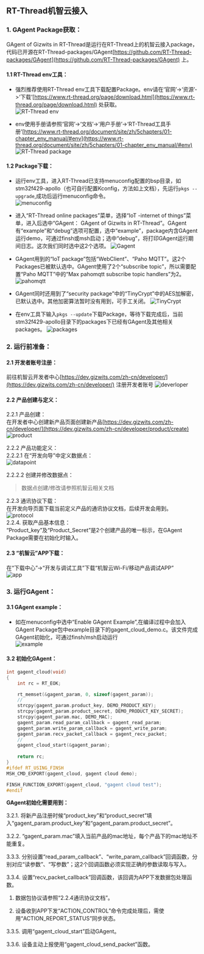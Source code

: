 ## RT-Thread机智云接入
### 1. GAgent Package获取：
GAgent of Gizwits in RT-Thread是运行在RT-Thread上的机智云接入package，代码已开源在RT-Thread-packages/GAgent[https://github.com/RT-Thread-packages/GAgent](https://github.com/RT-Thread-packages/GAgent) 上。
#### 1.1 RT-Thread env工具：
* 强烈推荐使用RT-Thread env工具下载配置Package。env请在‘官网’->‘资源’->‘下载’[https://www.rt-thread.org/page/download.html](https://www.rt-thread.org/page/download.html) 处获取。  
![RT-Thread env](images/env.png)  

* env使用手册请参照‘官网’->‘文档’->‘用户手册’->‘RT-Thread工具手册’[https://www.rt-thread.org/document/site/zh/5chapters/01-chapter_env_manual/#env](https://www.rt-thread.org/document/site/zh/5chapters/01-chapter_env_manual/#env)  
![RT-Thread package](images/manuals.png)  

#### 1.2 Package下载：
* 运行env工具，进入RT-Thread已支持menuconfig配置的bsp目录，如stm32f429-apollo（也可自行配置Kconfig，方法如上文档），先运行`pkgs --upgrade`,成功后运行menuconfig命令。  
![menuconfig](images/menuconfig.png)  

* 进入“RT-Thread online packages”菜单，选择“IoT -internet of things”菜单，进入后选中“GAgent： GAgent of Gizwits in RT-Thread”。GAgent有“example”和“debug”选项可配置，选中“example”，package内含GAgent运行demo，可通过finsh或msh启动；选中“debug”，将打印GAgent运行期间日志。这次我们同时选中这2个选项。
![Gagent](images/Gagent.png)  

* GAgent用到的“IoT package”包括“WebClient”、“Paho MQTT”。这2个Packages已被默认选中。GAgent使用了2个“subscribe topic”，所以需要配置“Paho MQTT”中的“Max pahomqtt subscribe topic handlers”为2。
![pahomqtt](images/pahomqtt.png)  

* GAgent同时还用到了“security package”中的“TinyCrypt”中的AES加解密，已默认选中。其他加密算法暂时没有用到，可手工关闭。
![TinyCrypt](images/TinyCrypt.png)  

* 在env工具下输入`pkgs --update`下载Package，等待下载完成后，当前stm32f429-apollo目录下的packages下已经有GAgent及其他相关packages。
![packages](images/packages.png)

### 2. 运行前准备：
#### 2.1 开发者账号注册：
前往机智云开发者中心[https://dev.gizwits.com/zh-cn/developer/](https://dev.gizwits.com/zh-cn/developer/) 注册开发者账号
![deverloper](images/deverloper.png)  

#### 2.2 产品创建与定义：  
2.2.1 产品创建：  
在开发者中心创建新产品页面创建新产品[https://dev.gizwits.com/zh-cn/developer/](https://dev.gizwits.com/zh-cn/developer/product/create)  
![product](images/product.png)  

2.2.2 产品功能定义：  
2.2.2.1 在“开发向导”中定义数据点：  
![datapoint](images/datapoint.png)  

2.2.2.2 创建并修改数据点：  
> 数据点创建/修改请参照机智云相关文档  

2.2.3 通讯协议下载：  
在开发向导页面下载当前定义产品的通讯协议文档，后续开发会用到。  
![protocol](images/protocol.png)  
2.2.4. 获取产品基本信息：  
“Product_key”及“Product_Secret”是2个创建产品的唯一标示，在GAgent Package需要在初始化时输入。   

#### 2.3 “机智云”APP下载：  
在“下载中心”->“开发与调试工具”下载“机智云Wi-Fi/移动产品调试APP”  
![app](images/app.png)  


### 3. 运行GAgent：  
#### 3.1 GAgent example：  
* 如在menuconfig中选中“Enable GAgent Example”,在编译过程中会加入GAgent Package包中example目录下的gagent_cloud_demo.c。该文件完成GAgent初始化，可通过finsh/msh启动运行  
![example](images/example.png)  


#### 3.2 初始化GAgent：
``` C
int gagent_cloud(void)
{
    int rc = RT_EOK;

    rt_memset(&gagent_param, 0, sizeof(gagent_param));
    //
    strcpy(gagent_param.product_key, DEMO_PRODUCT_KEY);
    strcpy(gagent_param.product_secret, DEMO_PRODUCT_KEY_SECRET);
    strcpy(gagent_param.mac, DEMO_MAC);
    gagent_param.read_param_callback = gagent_read_param;
    gagent_param.write_param_callback = gagent_write_param;
    gagent_param.recv_packet_callback = gagent_recv_packet;
    //
    gagent_cloud_start(&gagent_param);
    
    return rc;
}
#ifdef RT_USING_FINSH
MSH_CMD_EXPORT(gagent_cloud, gagent cloud demo);

FINSH_FUNCTION_EXPORT(gagent_cloud, "gagent cloud test");
#endif
```
**GAgent初始化需要用到：**  

3.2.1. 将新产品注册时候“product_key”和“product_secret”填入“gagent_param.product_key”和“gagent_param.product_secret”。  

3.2.2. “gagent_param.mac”填入当前产品的mac地址，每个产品下的mac地址不能重复。  

3.3.3. 分别设置“read_param_callback”、“write_param_callback”回调函数，分别对应“读参数”、“写参数”；这2个回调函数必须实现正确的参数读取与写入。  

3.3.4. 设置“recv_packet_callback”回调函数，该回调为APP下发数据包处理函数。  

1. 数据包协议请参照“2.2.4通讯协议文档”。  

2. 设备收到APP下发“ACTION_CONTROL”命令完成处理后，需使用“ACTION_REPORT_STATUS”同步状态。  

3.3.5. 调用“gagent_cloud_start”启动GAgent。  

3.3.6. 设备主动上报使用“gagent_cloud_send_packet”函数。  
